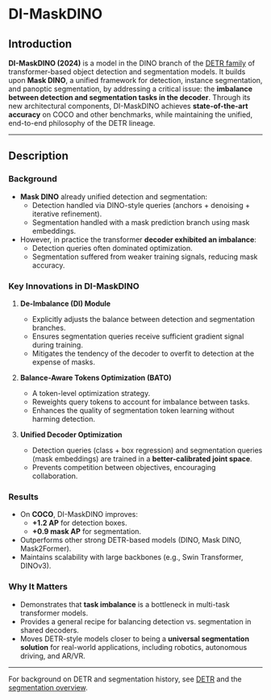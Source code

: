 # DI-MaskDINO

## Introduction
**DI-MaskDINO (2024)** is a model in the DINO branch of the [DETR family](detr-family.md) of transformer-based object detection and segmentation models. It builds upon **Mask DINO**, a unified framework for detection, instance segmentation, and panoptic segmentation, by addressing a critical issue: the **imbalance between detection and segmentation tasks in the decoder**. Through its new architectural components, DI-MaskDINO achieves **state-of-the-art accuracy** on COCO and other benchmarks, while maintaining the unified, end-to-end philosophy of the DETR lineage.

---

## Description

### Background
- **Mask DINO** already unified detection and segmentation:
  - Detection handled via DINO-style queries (anchors + denoising + iterative refinement).
  - Segmentation handled with a mask prediction branch using mask embeddings.
- However, in practice the transformer **decoder exhibited an imbalance**:
  - Detection queries often dominated optimization.
  - Segmentation suffered from weaker training signals, reducing mask accuracy.

### Key Innovations in DI-MaskDINO
1. **De-Imbalance (DI) Module**
   - Explicitly adjusts the balance between detection and segmentation branches.
   - Ensures segmentation queries receive sufficient gradient signal during training.
   - Mitigates the tendency of the decoder to overfit to detection at the expense of masks.

2. **Balance-Aware Tokens Optimization (BATO)**
   - A token-level optimization strategy.
   - Reweights query tokens to account for imbalance between tasks.
   - Enhances the quality of segmentation token learning without harming detection.

3. **Unified Decoder Optimization**
   - Detection queries (class + box regression) and segmentation queries (mask embeddings) are trained in a **better-calibrated joint space**.
   - Prevents competition between objectives, encouraging collaboration.

### Results
- On **COCO**, DI-MaskDINO improves:
  - **+1.2 AP** for detection boxes.
  - **+0.9 mask AP** for segmentation.
- Outperforms other strong DETR-based models (DINO, Mask DINO, Mask2Former).
- Maintains scalability with large backbones (e.g., Swin Transformer, DINOv3).

### Why It Matters
- Demonstrates that **task imbalance** is a bottleneck in multi-task transformer models.
- Provides a general recipe for balancing detection vs. segmentation in shared decoders.
- Moves DETR-style models closer to being a **universal segmentation solution** for real-world applications, including robotics, autonomous driving, and AR/VR.

---

For background on DETR and segmentation history, see [DETR](detr.md) and the [segmentation overview](segmentation-dnn-history.md).

